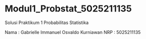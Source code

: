 # Modul1_Probstat_5025211135
Solusi Praktikum 1 Probabilitas Statistika

Nama  : Gabrielle Immanuel Osvaldo Kurniawan
NRP   : 5025211135
